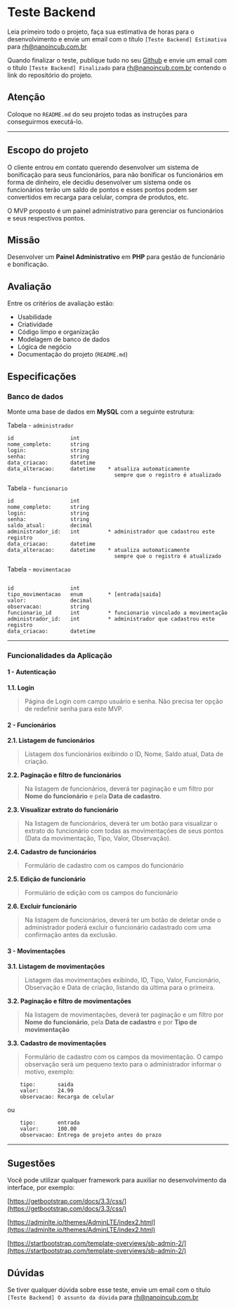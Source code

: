 # Teste Backend

Leia primeiro todo o projeto, faça sua estimativa de horas para o desenvolvimento e envie um email com o título `[Teste Backend] Estimativa` para rh@nanoincub.com.br

Quando finalizar o teste, publique tudo no seu [Github](https://github.com) e envie um email com o título `[Teste Backend] Finalizado` para rh@nanoincub.com.br contendo o link do repositório do projeto.

## Atenção

Coloque no `README.md` do seu projeto todas as instruções para conseguirmos executá-lo.

---

## Escopo do projeto

O cliente entrou em contato querendo desenvolver um sistema de bonificação para seus funcionários, para não bonificar os funcionários em forma de dinheiro, ele decidiu desenvolver um sistema onde os funcionários terão um saldo de pontos e esses pontos podem ser convertidos em recarga para celular, compra de produtos, etc.

O MVP proposto é um painel administrativo para gerenciar os funcionários e seus respectivos pontos.

## Missão

Desenvolver um **Painel Administrativo** em **PHP** para gestão de funcionário e bonificação.

## Avaliação

Entre os critérios de avaliação estão:

- Usabilidade
- Criatividade
- Código limpo e organização
- Modelagem de banco de dados
- Lógica de negócio
- Documentação do projeto (`README.md`)

## Especificações

### Banco de dados

Monte uma base de dados em **MySQL** com a seguinte estrutura:

Tabela - `administrador`

```
id                  int
nome_completo:      string
login:              string
senha:              string
data_criacao:       datetime
data_alteracao:     datetime    * atualiza automaticamente
                                  sempre que o registro é atualizado
```

Tabela - `funcionario`

```
id                  int
nome_completo:      string
login:              string
senha:              string
saldo_atual:        decimal
administrador_id:   int         * administrador que cadastrou este registro
data_criacao:       datetime
data_alteracao:     datetime    * atualiza automaticamente
                                  sempre que o registro é atualizado
```

Tabela - `movimentacao`

```

id                  int
tipo_movimentacao   enum        * [entrada|saida]
valor:              decimal
observacao:         string
funcionario_id      int         * funcionario vinculado a movimentação 
administrador_id:   int         * administrador que cadastrou este registro
data_criacao:       datetime
```

---

### Funcionalidades da Aplicação

#### 1 - Autenticação

**1.1. Login**
> Página de Login com campo usuário e senha. Não precisa ter opção de redefinir senha para este MVP.

#### 2 - Funcionários

**2.1. Listagem de funcionários**
> Listagem dos funcionários exibindo o ID, Nome, Saldo atual, Data de criação.

**2.2. Paginação e filtro de funcionários**
> Na listagem de funcionários, deverá ter paginação e um filtro por **Nome do funcionário** e pela **Data de cadastro**.

**2.3. Visualizar extrato do funcionário**
> Na listagem de funcionários, deverá ter um botão para visualizar o extrato do funcionário com todas as movimentações de seus pontos (Data da movimentação, Tipo, Valor, Observação).

**2.4. Cadastro de funcionários**
> Formulário de cadastro com os campos do funcionário

**2.5. Edição de funcionário**
> Formulário de edição com os campos do funcionário

**2.6. Excluir funcionário**
> Na listagem de funcionários, deverá ter um botão de deletar onde o administrador poderá excluir o funcionário cadastrado com uma confirmação antes da exclusão.

#### 3 - Movimentações

**3.1. Listagem de movimentações**
> Listagem das movimentações exibindo, ID, Tipo, Valor, Funcionário, Observação e Data de criação, listando da última para o primeira.

**3.2. Paginação e filtro de movimentações**
> Na listagem de movimentações, deverá ter paginação e um filtro por **Nome do funcionário**, pela **Data de cadastro** e por **Tipo de movimentação**

**3.3. Cadastro de movimentações**
> Formulário de cadastro com os campos da movimentação. O campo observação será um pequeno texto para o administrador informar o motivo, exemplo:

```plain
    tipo:       saida
    valor:      24.99
    observacao: Recarga de celular
```
ou
```plain
    tipo:       entrada
    valor:      100.00
    observacao: Entrega de projeto antes do prazo
```

---

## Sugestões

Você pode utilizar qualquer framework para auxiliar no desenvolvimento da interface, por exemplo:

[https://getbootstrap.com/docs/3.3/css/](https://getbootstrap.com/docs/3.3/css/)

[https://adminlte.io/themes/AdminLTE/index2.html](https://adminlte.io/themes/AdminLTE/index2.html)

[https://startbootstrap.com/template-overviews/sb-admin-2/](https://startbootstrap.com/template-overviews/sb-admin-2/)

## Dúvidas

Se tiver qualquer dúvida sobre esse teste, envie um email com o título `[Teste Backend] O assunto da dúvida` para rh@nanoincub.com.br
